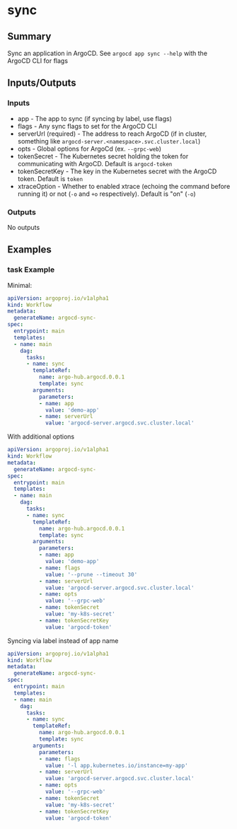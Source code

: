 # sync

## Summary
Sync an application in ArgoCD. See `argocd app sync --help` with the ArgoCD CLI for flags

## Inputs/Outputs

### Inputs
* app - The app to sync (if syncing by label, use flags)
* flags - Any sync flags to set for the ArgoCD CLI
* serverUrl (required) - The address to reach ArgoCD (if in cluster, something like `argocd-server.<namespace>.svc.cluster.local`)
* opts - Global options for ArgoCd (ex. `--grpc-web`)
* tokenSecret - The Kubernetes secret holding the token for communicating with ArgoCD. Default is `argocd-token`
* tokenSecretKey - The key in the Kubernetes secret with the ArgoCD token. Default is `token`
* xtraceOption - Whether to enabled xtrace (echoing the command before running it) or not (`-o` and `+o` respectively). Default is "on" (`-o`)


### Outputs
No outputs

## Examples

### task Example
Minimal:
```yaml
apiVersion: argoproj.io/v1alpha1
kind: Workflow
metadata:
  generateName: argocd-sync-
spec:
  entrypoint: main
  templates:
  - name: main
    dag:
      tasks:
      - name: sync
        templateRef:
          name: argo-hub.argocd.0.0.1
          template: sync
        arguments:
          parameters:
          - name: app
            value: 'demo-app'
          - name: serverUrl
            value: 'argocd-server.argocd.svc.cluster.local'
```

With additional options
```yaml
apiVersion: argoproj.io/v1alpha1
kind: Workflow
metadata:
  generateName: argocd-sync-
spec:
  entrypoint: main
  templates:
  - name: main
    dag:
      tasks:
      - name: sync
        templateRef:
          name: argo-hub.argocd.0.0.1
          template: sync
        arguments:
          parameters:
          - name: app
            value: 'demo-app'
          - name: flags
            value: '--prune --timeout 30'
          - name: serverUrl
            value: 'argocd-server.argocd.svc.cluster.local'
          - name: opts
            value: '--grpc-web'
          - name: tokenSecret
            value: 'my-k8s-secret'
          - name: tokenSecretKey
            value: 'argocd-token'
```

Syncing via label instead of app name
```yaml
apiVersion: argoproj.io/v1alpha1
kind: Workflow
metadata:
  generateName: argocd-sync-
spec:
  entrypoint: main
  templates:
  - name: main
    dag:
      tasks:
      - name: sync
        templateRef:
          name: argo-hub.argocd.0.0.1
          template: sync
        arguments:
          parameters:
          - name: flags
            value: '-l app.kubernetes.io/instance=my-app'
          - name: serverUrl
            value: 'argocd-server.argocd.svc.cluster.local'
          - name: opts
            value: '--grpc-web'
          - name: tokenSecret
            value: 'my-k8s-secret'
          - name: tokenSecretKey
            value: 'argocd-token'
```
